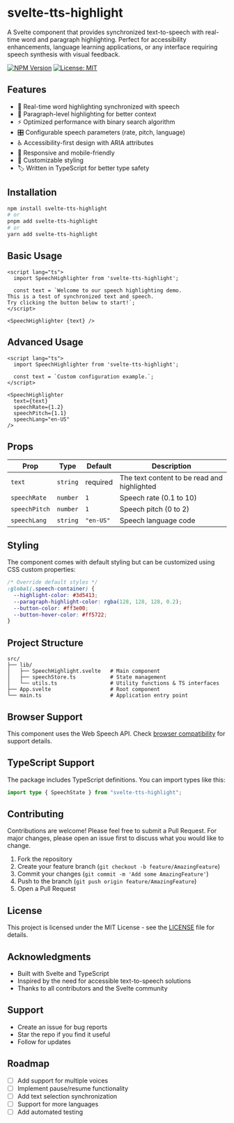 # svelte-tts-highlight

A Svelte component that provides synchronized text-to-speech with real-time word and paragraph highlighting. Perfect for accessibility enhancements, language learning applications, or any interface requiring speech synthesis with visual feedback.

[![NPM Version](https://img.shields.io/npm/v/svelte-tts-highlight.svg)](https://www.npmjs.com/package/svelte-tts-highlight)
[![License: MIT](https://img.shields.io/badge/License-MIT-yellow.svg)](https://opensource.org/licenses/MIT)

## Features

- 🎯 Real-time word highlighting synchronized with speech
- 📝 Paragraph-level highlighting for better context
- ⚡ Optimized performance with binary search algorithm
- 🎛️ Configurable speech parameters (rate, pitch, language)
- ♿ Accessibility-first design with ARIA attributes
- 📱 Responsive and mobile-friendly
- 🎨 Customizable styling
- 🏷️ Written in TypeScript for better type safety

## Installation

```bash
npm install svelte-tts-highlight
# or
pnpm add svelte-tts-highlight
# or
yarn add svelte-tts-highlight
```

## Basic Usage

```svelte
<script lang="ts">
  import SpeechHighlighter from 'svelte-tts-highlight';

  const text = `Welcome to our speech highlighting demo.
This is a test of synchronized text and speech.
Try clicking the button below to start!`;
</script>

<SpeechHighlighter {text} />
```

## Advanced Usage

```svelte
<script lang="ts">
  import SpeechHighlighter from 'svelte-tts-highlight';

  const text = `Custom configuration example.`;
</script>

<SpeechHighlighter
  text={text}
  speechRate={1.2}
  speechPitch={1.1}
  speechLang="en-US"
/>
```

## Props

| Prop          | Type     | Default   | Description                                 |
| ------------- | -------- | --------- | ------------------------------------------- |
| `text`        | `string` | required  | The text content to be read and highlighted |
| `speechRate`  | `number` | `1`       | Speech rate (0.1 to 10)                     |
| `speechPitch` | `number` | `1`       | Speech pitch (0 to 2)                       |
| `speechLang`  | `string` | `"en-US"` | Speech language code                        |

## Styling

The component comes with default styling but can be customized using CSS custom properties:

```css
/* Override default styles */
:global(.speech-container) {
  --highlight-color: #3d5413;
  --paragraph-highlight-color: rgba(128, 128, 128, 0.2);
  --button-color: #ff3e00;
  --button-hover-color: #ff5722;
}
```

## Project Structure

```
src/
├── lib/
│   ├── SpeechHighlight.svelte   # Main component
│   ├── speechStore.ts           # State management
│   └── utils.ts                 # Utility functions & TS interfaces
├── App.svelte                   # Root component
└── main.ts                      # Application entry point
```

## Browser Support

This component uses the Web Speech API. Check [browser compatibility](https://caniuse.com/?search=Web%20Speech%20API) for support details.

## TypeScript Support

The package includes TypeScript definitions. You can import types like this:

```typescript
import type { SpeechState } from "svelte-tts-highlight";
```

## Contributing

Contributions are welcome! Please feel free to submit a Pull Request. For major changes, please open an issue first to discuss what you would like to change.

1. Fork the repository
2. Create your feature branch (`git checkout -b feature/AmazingFeature`)
3. Commit your changes (`git commit -m 'Add some AmazingFeature'`)
4. Push to the branch (`git push origin feature/AmazingFeature`)
5. Open a Pull Request

## License

This project is licensed under the MIT License - see the [LICENSE](LICENSE) file for details.

## Acknowledgments

- Built with Svelte and TypeScript
- Inspired by the need for accessible text-to-speech solutions
- Thanks to all contributors and the Svelte community

## Support

- Create an issue for bug reports
- Star the repo if you find it useful
- Follow for updates

## Roadmap

- [ ] Add support for multiple voices
- [ ] Implement pause/resume functionality
- [ ] Add text selection synchronization
- [ ] Support for more languages
- [ ] Add automated testing
